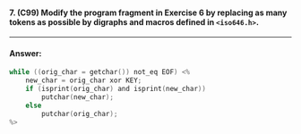 #### 7. (C99) Modify the program fragment in Exercise 6 by replacing as many tokens as possible by digraphs and macros defined in `<iso646.h>`.

---

#### Answer:

```c
while ((orig_char = getchar()) not_eq EOF) <%
    new_char = orig_char xor KEY;
    if (isprint(orig_char) and isprint(new_char))
        putchar(new_char);
    else
        putchar(orig_char);
%>
```
